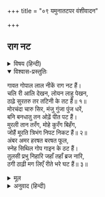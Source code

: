+++
title = "०९ यमुनातटपर वंशीवादन"

+++


## राग नट


<details><summary>विषय (हिन्दी)</summary>

(२०)
</details>

<details open><summary>विश्वास-प्रस्तुतिः</summary>

गावत गोपाल लाल नीकें राग नट हैं।  
चलि री आलि देखन, लोयन लाहु पेखन,  
ठाढ़े सुरतरु तर तटिनी के तट हैं॥ १॥  
मोरचंदा चारु सिर, मंजु गुंजा पुंज धरें,  
बनि बनधातु तन ओढ़ें पीत पट हैं।  
मुरली तान तरँग, मोहे कुरँग बिहँग,  
जोहैं मूरति त्रिभंग निपट निकट हैं॥ २॥  
अंबर अमर हरषत बरषत फूल,  
स्नेह सिथिल गोप गाइन के ठट हैं।  
तुलसी प्रभु निहारि जहाँ तहाँ ब्रज नारि,  
ठगी ठाढ़ी मग लिएँ रीते भरे घट हैं॥ ३॥
</details>

<details><summary>मूल</summary>

गावत गोपाल लाल नीकें राग नट हैं।  
चलि री आलि देखन, लोयन लाहु पेखन,  
ठाढ़े सुरतरु तर तटिनी के तट हैं॥ १॥  
मोरचंदा चारु सिर, मंजु गुंजा पुंज धरें,  
बनि बनधातु तन ओढ़ें पीत पट हैं।  
मुरली तान तरँग, मोहे कुरँग बिहँग,  
जोहैं मूरति त्रिभंग निपट निकट हैं॥ २॥  
अंबर अमर हरषत बरषत फूल,  
स्नेह सिथिल गोप गाइन के ठट हैं।  
तुलसी प्रभु निहारि जहाँ तहाँ ब्रज नारि,  
ठगी ठाढ़ी मग लिएँ रीते भरे घट हैं॥ ३॥
</details>

<details><summary>अनुवाद (हिन्दी)</summary>

मनोहर गोपाललाल सुन्दर रीतिसे नट-राग गा रहे हैं, सखी री! चल उन्हें देखने, नेत्रोंके परम लाभको प्रत्यक्ष करने। वे यमुनाजीके तटपर हरसिंगारके वृक्षके नीचे खड़े हैं॥ १॥ सिरपर सुन्दर मोर-चन्द्रिका और मञ्जुल गुञ्जाओंके गुच्छोंको धारण किये हुए हैं। शरीरपर वनकी धातुओंसे बनायी हुई चित्रावली सुशोभित है, पीतपट ओढ़े हैं। मुरलीकी मधुर स्वर-लहरीसे मुग्ध होकर पशु-पक्षी अत्यन्त समीपसे त्रिभङ्गललित मूर्तिको देख रहे हैं॥ २॥ देवता हर्षित होकर आकाशसे फूल बरसा रहे हैं। गोपों और गौओंके समूह प्रेमसे शिथिल हो रहे हैं। (यों कहती-सुनती व्रज-गोपियाँ वहाँ पहुँच गयीं और प्रभुको देखकर मार्गमें जहाँ-की-तहाँ खाली और भरे घड़े लिये (मुग्ध बनी) खड़ी रह गयीं॥ ३॥
</details>
